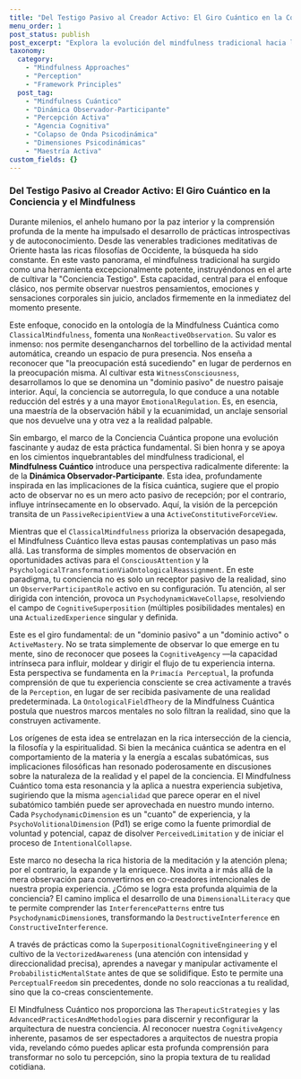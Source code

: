 ```yaml
---
title: "Del Testigo Pasivo al Creador Activo: El Giro Cuántico en la Conciencia y el Mindfulness"
menu_order: 1
post_status: publish
post_excerpt: "Explora la evolución del mindfulness tradicional hacia la Conciencia Cuántica, donde la observación se transforma en una fuerza activa de co-creación. Descubre cómo la Dinámica Observador-Participante y la Primacía Perceptual te empoderan para moldear tu realidad interna, pasando de una maestría pasiva a una activa."
taxonomy:
  category:
    - "Mindfulness Approaches"
    - "Perception"
    - "Framework Principles"
  post_tag:
    - "Mindfulness Cuántico"
    - "Dinámica Observador-Participante"
    - "Percepción Activa"
    - "Agencia Cognitiva"
    - "Colapso de Onda Psicodinámica"
    - "Dimensiones Psicodinámicas"
    - "Maestría Activa"
custom_fields: {}
---
```


### Del Testigo Pasivo al Creador Activo: El Giro Cuántico en la Conciencia y el Mindfulness

Durante milenios, el anhelo humano por la paz interior y la comprensión profunda de la mente ha impulsado el desarrollo de prácticas introspectivas y de autoconocimiento. Desde las venerables tradiciones meditativas de Oriente hasta las ricas filosofías de Occidente, la búsqueda ha sido constante. En este vasto panorama, el mindfulness tradicional ha surgido como una herramienta excepcionalmente potente, instruyéndonos en el arte de cultivar la "Conciencia Testigo". Esta capacidad, central para el enfoque clásico, nos permite observar nuestros pensamientos, emociones y sensaciones corporales sin juicio, anclados firmemente en la inmediatez del momento presente.

Este enfoque, conocido en la ontología de la Mindfulness Cuántica como `ClassicalMindfulness`, fomenta una `NonReactiveObservation`. Su valor es inmenso: nos permite desengancharnos del torbellino de la actividad mental automática, creando un espacio de pura presencia. Nos enseña a reconocer que "la preocupación está sucediendo" en lugar de perdernos en la preocupación misma. Al cultivar esta `WitnessConsciousness`, desarrollamos lo que se denomina un "dominio pasivo" de nuestro paisaje interior. Aquí, la conciencia se autorregula, lo que conduce a una notable reducción del estrés y a una mayor `EmotionalRegulation`. Es, en esencia, una maestría de la observación hábil y la ecuanimidad, un anclaje sensorial que nos devuelve una y otra vez a la realidad palpable.

Sin embargo, el marco de la Conciencia Cuántica propone una evolución fascinante y audaz de esta práctica fundamental. Si bien honra y se apoya en los cimientos inquebrantables del mindfulness tradicional, el **Mindfulness Cuántico** introduce una perspectiva radicalmente diferente: la de la **Dinámica Observador-Participante**. Esta idea, profundamente inspirada en las implicaciones de la física cuántica, sugiere que el propio acto de observar no es un mero acto pasivo de recepción; por el contrario, influye intrínsecamente en lo observado. Aquí, la visión de la percepción transita de un `PassiveRecipientView` a una `ActiveConstitutiveForceView`.

Mientras que el `ClassicalMindfulness` prioriza la observación desapegada, el Mindfulness Cuántico lleva estas pausas contemplativas un paso más allá. Las transforma de simples momentos de observación en oportunidades activas para el `ConsciousAttention` y la `PsychologicalTransformationViaOntologicalReassignment`. En este paradigma, tu conciencia no es solo un receptor pasivo de la realidad, sino un `ObserverParticipantRole` activo en su configuración. Tu atención, al ser dirigida con intención, provoca un `PsychodynamicWaveCollapse`, resolviendo el campo de `CognitiveSuperposition` (múltiples posibilidades mentales) en una `ActualizedExperience` singular y definida.

Este es el giro fundamental: de un "dominio pasivo" a un "dominio activo" o `ActiveMastery`. No se trata simplemente de observar lo que emerge en tu mente, sino de reconocer que posees la `CognitiveAgency` —la capacidad intrínseca para influir, moldear y dirigir el flujo de tu experiencia interna. Esta perspectiva se fundamenta en la `Primacía Perceptual`, la profunda comprensión de que tu experiencia consciente se crea activamente a través de la `Perception`, en lugar de ser recibida pasivamente de una realidad predeterminada. La `OntologicalFieldTheory` de la Mindfulness Cuántica postula que nuestros marcos mentales no solo filtran la realidad, sino que la construyen activamente.

Los orígenes de esta idea se entrelazan en la rica intersección de la ciencia, la filosofía y la espiritualidad. Si bien la mecánica cuántica se adentra en el comportamiento de la materia y la energía a escalas subatómicas, sus implicaciones filosóficas han resonado poderosamente en discusiones sobre la naturaleza de la realidad y el papel de la conciencia. El Mindfulness Cuántico toma esta resonancia y la aplica a nuestra experiencia subjetiva, sugiriendo que la misma `agencialidad` que parece operar en el nivel subatómico también puede ser aprovechada en nuestro mundo interno. Cada `PsychodynamicDimension` es un "cuanto" de experiencia, y la `PsychoVolitionalDimension` (Pd1) se erige como la fuente primordial de voluntad y potencial, capaz de disolver `PerceivedLimitation` y de iniciar el proceso de `IntentionalCollapse`.

Este marco no desecha la rica historia de la meditación y la atención plena; por el contrario, la expande y la enriquece. Nos invita a ir más allá de la mera observación para convertirnos en co-creadores intencionales de nuestra propia experiencia. ¿Cómo se logra esta profunda alquimia de la conciencia? El camino implica el desarrollo de una `DimensionalLiteracy` que te permite comprender las `InterferencePatterns` entre tus `PsychodynamicDimension`es, transformando la `DestructiveInterference` en `ConstructiveInterference`.

A través de prácticas como la `SuperpositionalCognitiveEngineering` y el cultivo de la `VectorizedAwareness` (una atención con intensidad y direccionalidad precisa), aprendes a navegar y manipular activamente el `ProbabilisticMentalState` antes de que se solidifique. Esto te permite una `PerceptualFreedom` sin precedentes, donde no solo reaccionas a tu realidad, sino que la co-creas conscientemente.

El Mindfulness Cuántico nos proporciona las `TherapeuticStrategies` y las `AdvancedPracticesAndMethodologies` para discernir y reconfigurar la arquitectura de nuestra conciencia. Al reconocer nuestra `CognitiveAgency` inherente, pasamos de ser espectadores a arquitectos de nuestra propia vida, revelando cómo puedes aplicar esta profunda comprensión para transformar no solo tu percepción, sino la propia textura de tu realidad cotidiana.